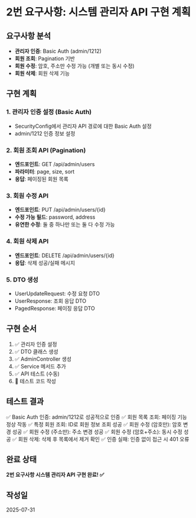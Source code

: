 # 2번 요구사항: 시스템 관리자 API 구현 계획

## 요구사항 분석
- **관리자 인증**: Basic Auth (admin/1212)
- **회원 조회**: Pagination 기반
- **회원 수정**: 암호, 주소만 수정 가능 (개별 또는 동시 수정)
- **회원 삭제**: 회원 삭제 기능

## 구현 계획

### 1. 관리자 인증 설정 (Basic Auth)
- SecurityConfig에서 관리자 API 경로에 대한 Basic Auth 설정
- admin/1212 인증 정보 설정

### 2. 회원 조회 API (Pagination)
- **엔드포인트**: GET /api/admin/users
- **파라미터**: page, size, sort
- **응답**: 페이징된 회원 목록

### 3. 회원 수정 API
- **엔드포인트**: PUT /api/admin/users/{id}
- **수정 가능 필드**: password, address
- **유연한 수정**: 둘 중 하나만 또는 둘 다 수정 가능

### 4. 회원 삭제 API
- **엔드포인트**: DELETE /api/admin/users/{id}
- **응답**: 삭제 성공/실패 메시지

### 5. DTO 생성
- UserUpdateRequest: 수정 요청 DTO
- UserResponse: 조회 응답 DTO
- PagedResponse: 페이징 응답 DTO

## 구현 순서
1. ✅ 관리자 인증 설정
2. ✅ DTO 클래스 생성
3. ✅ AdminController 생성
4. ✅ Service 메서드 추가
5. ✅ API 테스트 (수동)
6. 🔄 테스트 코드 작성

## 테스트 결과
✅ Basic Auth 인증: admin/1212로 성공적으로 인증
✅ 회원 목록 조회: 페이징 기능 정상 작동
✅ 특정 회원 조회: ID로 회원 정보 조회 성공
✅ 회원 수정 (암호만): 암호 변경 성공
✅ 회원 수정 (주소만): 주소 변경 성공
✅ 회원 수정 (암호+주소): 동시 수정 성공
✅ 회원 삭제: 삭제 후 목록에서 제거 확인
✅ 인증 실패: 인증 없이 접근 시 401 오류

## 완료 상태
**2번 요구사항 시스템 관리자 API 구현 완료! ✅**

## 작성일
2025-07-31